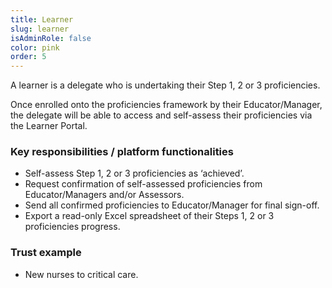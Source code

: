 ```yaml
---
title: Learner
slug: learner
isAdminRole: false
color: pink
order: 5
---
```

A learner is a delegate who is undertaking their Step 1, 2 or 3 proficiencies​.

Once enrolled onto the proficiencies framework by their Educator/Manager, the delegate will be able to access and self-assess their proficiencies via the Learner Portal.​

### Key responsibilities / platform functionalities​

- Self-assess Step 1, 2 or 3 proficiencies as ‘achieved’.
- Request confirmation of self-assessed proficiencies from Educator/Managers and/or Assessors.
- Send all confirmed proficiencies to Educator/Manager for final sign-off​.
- Export a read-only Excel spreadsheet of their Steps 1, 2 or 3 proficiencies progress​.

<div class="role_trust-example">

### Trust example​
 
- New nurses to critical care.

</div>